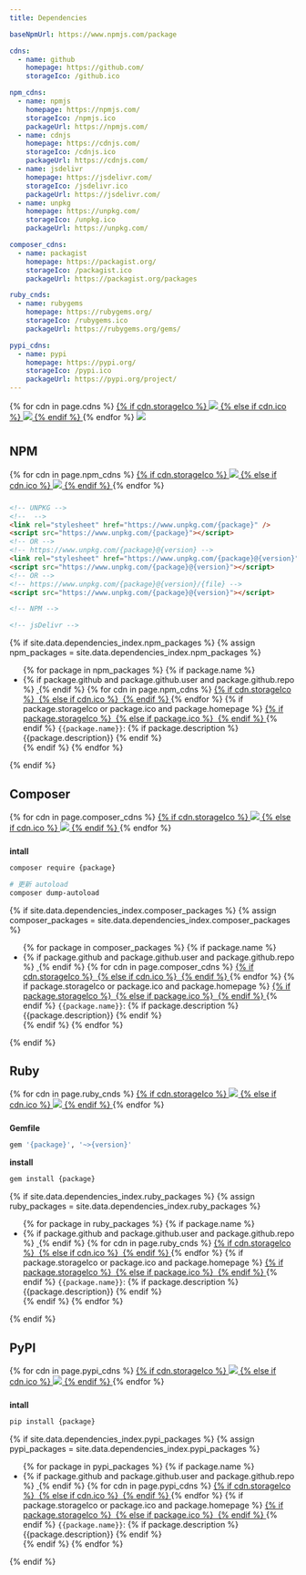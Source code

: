 ```yaml
---
title: Dependencies

baseNpmUrl: https://www.npmjs.com/package

cdns:
  - name: github
    homepage: https://github.com/
    storageIco: /github.ico

npm_cdns:
  - name: npmjs
    homepage: https://npmjs.com/
    storageIco: /npmjs.ico
    packageUrl: https://npmjs.com/
  - name: cdnjs
    homepage: https://cdnjs.com/
    storageIco: /cdnjs.ico
    packageUrl: https://cdnjs.com/
  - name: jsdelivr
    homepage: https://jsdelivr.com/
    storageIco: /jsdelivr.ico
    packageUrl: https://jsdelivr.com/
  - name: unpkg 
    homepage: https://unpkg.com/
    storageIco: /unpkg.ico
    packageUrl: https://unpkg.com/

composer_cdns:
  - name: packagist
    homepage: https://packagist.org/
    storageIco: /packagist.ico
    packageUrl: https://packagist.org/packages

ruby_cnds:
  - name: rubygems
    homepage: https://rubygems.org/
    storageIco: /rubygems.ico
    packageUrl: https://rubygems.org/gems/

pypi_cdns:
  - name: pypi
    homepage: https://pypi.org/
    storageIco: /pypi.ico
    packageUrl: https://pypi.org/project/
---
```


<div class="d-flex justify-content-around mb-3" style="height: 3rem;">
  {% for cdn in page.cdns %}
    <a class="d-inline-flex" href="{{cdn.homepage}}">
      {% if cdn.storageIco %}
        <img src="{{site.storageUrl.favicon}}{{cdn.storageIco}}"/>
      {% else if cdn.ico %}
        <img src="{{cdn.ico}}"/>
      {% endif %}
    </a>
  {% endfor %}
    <a class="d-inline-flex" href="https://github.com/"><img src="{{site.storageUrl.favicon}}/github.ico"/></a>
</div>

## NPM

<div class="d-flex justify-content-around mb-3" style="height: 3rem;">
  {% for cdn in page.npm_cdns %}
    <a class="d-inline-flex" href="{{cdn.homepage}}">
      {% if cdn.storageIco %}
        <img src="{{site.storageUrl.favicon}}{{cdn.storageIco}}"/>
      {% else if cdn.ico %}
        <img src="{{cdn.ico}}"/>
      {% endif %}
    </a>
  {% endfor %}
</div>

<!-- UNPKG -->
<!-- <link rel="stylesheet" href="" /> -->
<!-- <script src=""></script> -->

```html
<!-- UNPKG -->
<!--  -->
<link rel="stylesheet" href="https://www.unpkg.com/{package}" />
<script src="https://www.unpkg.com/{package}"></script>
<!-- OR -->
<!-- https://www.unpkg.com/{package}@{version} -->
<link rel="stylesheet" href="https://www.unpkg.com/{package}@{version}" />
<script src="https://www.unpkg.com/{package}@{version}"></script>
<!-- OR -->
<!-- https://www.unpkg.com/{package}@{version}/{file} -->
<script src="https://www.unpkg.com/{package}@{version}"></script>

<!-- NPM -->

<!-- jsDelivr -->

```

{% if site.data.dependencies_index.npm_packages %}
{% assign npm_packages = site.data.dependencies_index.npm_packages %}
<ul>
  {% for package in npm_packages %}
    {% if package.name %}
      <li>
        {% if package.github and package.github.user and package.github.repo %}
          <a href="https://github.com/{{package.github.user}}/{{package.github.repo}}">
            <img src="{{site.storageUrl.favicon}}/github.ico" alt="">
          </a>
        {% endif %}
        {% for cdn in page.npm_cdns %}
          <a href="{{cdn.packageUrl}}/{{package.name}}">
            {% if cdn.storageIco %}
              <img src="{{site.storageUrl.favicon}}{{cdn.storageIco}}" alt=""/>
            {% else if cdn.ico %}
              <img src="{{cdn.ico}}" alt=""/>
            {% endif %}
          </a>
        {% endfor %}
        {% if package.storageIco or package.ico and package.homepage %}
          <a href="{{package.homepage}}">
            {% if package.storageIco %}
              <img src="{{site.storageUrl.favicon}}{{package.storageIco}}" alt=""/>
            {% else if package.ico %}
              <img src="{{package.ico}}" alt=""/>
            {% endif %}
          </a>
        {% endif %}
        <code class="language-plaintext highlighter-rouge">{{package.name}}</code>:
        {% if package.description %}
          <span>{{package.description}}</span>
        {% endif %}
      </li>
    {% endif %}
  {% endfor %}
</ul>
{% endif %}

## Composer

<div class="d-flex justify-content-around mb-3" style="height: 3rem;">
  {% for cdn in page.composer_cdns %}
    <a class="d-inline-flex" href="{{cdn.homepage}}">
      {% if cdn.storageIco %}
        <img src="{{site.storageUrl.favicon}}{{cdn.storageIco}}"/>
      {% else if cdn.ico %}
        <img src="{{cdn.ico}}"/>
      {% endif %}
    </a>
  {% endfor %}
</div>

**intall**

```bash
composer require {package}

# 更新 autoload
composer dump-autoload
```

{% if site.data.dependencies_index.composer_packages %}
{% assign composer_packages = site.data.dependencies_index.composer_packages %}
<ul>
  {% for package in composer_packages %}
    {% if package.name %}
      <li>
        {% if package.github and package.github.user and package.github.repo %}
          <a href="https://github.com/{{package.github.user}}/{{package.github.repo}}">
            <img src="{{site.storageUrl.favicon}}/github.ico" alt="">
          </a>
        {% endif %}
        {% for cdn in page.composer_cdns %}
          <a href="{{cdn.packageUrl}}/{{package.name}}">
            {% if cdn.storageIco %}
              <img src="{{site.storageUrl.favicon}}{{cdn.storageIco}}" alt=""/>
            {% else if cdn.ico %}
              <img src="{{cdn.ico}}" alt=""/>
            {% endif %}
          </a>
        {% endfor %}
        {% if package.storageIco or package.ico and package.homepage %}
          <a href="{{package.homepage}}">
            {% if package.storageIco %}
              <img src="{{site.storageUrl.favicon}}{{package.storageIco}}" alt=""/>
            {% else if package.ico %}
              <img src="{{package.ico}}" alt=""/>
            {% endif %}
          </a>
        {% endif %}
        <code class="language-plaintext highlighter-rouge">{{package.name}}</code>:
        {% if package.description %}
          <span>{{package.description}}</span>
        {% endif %}
      </li>
    {% endif %}
  {% endfor %}
</ul>
{% endif %}

## Ruby

<div class="d-flex justify-content-around mb-3" style="height: 3rem;">
  {% for cdn in page.ruby_cnds %}
    <a class="d-inline-flex" href="{{cdn.homepage}}">
      {% if cdn.storageIco %}
        <img src="{{site.storageUrl.favicon}}{{cdn.storageIco}}"/>
      {% else if cdn.ico %}
        <img src="{{cdn.ico}}"/>
      {% endif %}
    </a>
  {% endfor %}
</div>

**Gemfile**

```ruby
gem '{package}', '~>{version}'
```

**install**

```bash
gem install {package}
```

{% if site.data.dependencies_index.ruby_packages %}
{% assign ruby_packages = site.data.dependencies_index.ruby_packages %}
<ul>
  {% for package in ruby_packages %}
    {% if package.name %}
      <li>
        {% if package.github and package.github.user and package.github.repo %}
          <a href="https://github.com/{{package.github.user}}/{{package.github.repo}}">
            <img src="{{site.storageUrl.favicon}}/github.ico" alt="">
          </a>
        {% endif %}
        {% for cdn in page.ruby_cnds %}
          <a href="{{cdn.packageUrl}}/{{package.name}}">
            {% if cdn.storageIco %}
              <img src="{{site.storageUrl.favicon}}{{cdn.storageIco}}" alt=""/>
            {% else if cdn.ico %}
              <img src="{{cdn.ico}}" alt=""/>
            {% endif %}
          </a>
        {% endfor %}
        {% if package.storageIco or package.ico and package.homepage %}
          <a href="{{package.homepage}}">
            {% if package.storageIco %}
              <img src="{{site.storageUrl.favicon}}{{package.storageIco}}" alt=""/>
            {% else if package.ico %}
              <img src="{{package.ico}}" alt=""/>
            {% endif %}
          </a>
        {% endif %}
        <code class="language-plaintext highlighter-rouge">{{package.name}}</code>:
        {% if package.description %}
          <span>{{package.description}}</span>
        {% endif %}
      </li>
    {% endif %}
  {% endfor %}
</ul>
{% endif %}

## PyPI

<div class="d-flex justify-content-around mb-3" style="height: 3rem;">
  {% for cdn in page.pypi_cdns %}
    <a class="d-inline-flex" href="{{cdn.homepage}}">
      {% if cdn.storageIco %}
        <img src="{{site.storageUrl.favicon}}{{cdn.storageIco}}"/>
      {% else if cdn.ico %}
        <img src="{{cdn.ico}}"/>
      {% endif %}
    </a>
  {% endfor %}
</div>

**intall**

```bash
pip install {package}
```

{% if site.data.dependencies_index.pypi_packages %}
{% assign pypi_packages = site.data.dependencies_index.pypi_packages %}
<ul>
  {% for package in pypi_packages %}
    {% if package.name %}
      <li>
        {% if package.github and package.github.user and package.github.repo %}
          <a href="https://github.com/{{package.github.user}}/{{package.github.repo}}">
            <img src="{{site.storageUrl.favicon}}/github.ico" alt="">
          </a>
        {% endif %}
        {% for cdn in page.pypi_cdns %}
          <a href="{{cdn.packageUrl}}/{{package.name}}">
            {% if cdn.storageIco %}
              <img src="{{site.storageUrl.favicon}}{{cdn.storageIco}}" alt=""/>
            {% else if cdn.ico %}
              <img src="{{cdn.ico}}" alt=""/>
            {% endif %}
          </a>
        {% endfor %}
        {% if package.storageIco or package.ico and package.homepage %}
          <a href="{{package.homepage}}">
            {% if package.storageIco %}
              <img src="{{site.storageUrl.favicon}}{{package.storageIco}}" alt=""/>
            {% else if package.ico %}
              <img src="{{package.ico}}" alt=""/>
            {% endif %}
          </a>
        {% endif %}
        <code class="language-plaintext highlighter-rouge">{{package.name}}</code>:
        {% if package.description %}
          <span>{{package.description}}</span>
        {% endif %}
      </li>
    {% endif %}
  {% endfor %}
</ul>
{% endif %}
